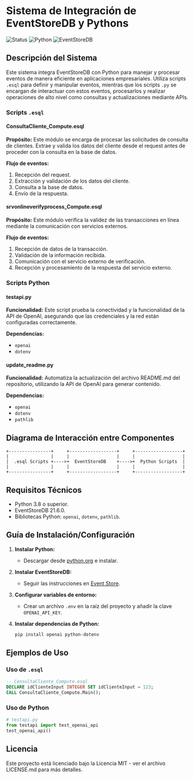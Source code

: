 # Sistema de Integración de EventStoreDB y Pythons

![Status](https://img.shields.io/badge/status-active-success.svg)
![Python](https://img.shields.io/badge/python-3.8+-blue.svg)
![EventStoreDB](https://img.shields.io/badge/EventStoreDB-21.6.0-orange.svg)

## Descripción del Sistema

Este sistema integra EventStoreDB con Python para manejar y procesar eventos de manera eficiente en aplicaciones empresariales. Utiliza scripts `.esql` para definir y manipular eventos, mientras que los scripts `.py` se encargan de interactuar con estos eventos, procesarlos y realizar operaciones de alto nivel como consultas y actualizaciones mediante APIs.

### Scripts `.esql`

#### ConsultaCliente_Compute.esql
**Propósito:** Este módulo se encarga de procesar las solicitudes de consulta de clientes. Extrae y valida los datos del cliente desde el request antes de proceder con la consulta en la base de datos.

**Flujo de eventos:**
1. Recepción del request.
2. Extracción y validación de los datos del cliente.
3. Consulta a la base de datos.
4. Envío de la respuesta.

#### srvonlineverifyprocess_Compute.esql
**Propósito:** Este módulo verifica la validez de las transacciones en línea mediante la comunicación con servicios externos.

**Flujo de eventos:**
1. Recepción de datos de la transacción.
2. Validación de la información recibida.
3. Comunicación con el servicio externo de verificación.
4. Recepción y procesamiento de la respuesta del servicio externo.

### Scripts Python

#### testapi.py
**Funcionalidad:** Este script prueba la conectividad y la funcionalidad de la API de OpenAI, asegurando que las credenciales y la red están configuradas correctamente.

**Dependencias:**
- `openai`
- `dotenv`

#### update_readme.py
**Funcionalidad:** Automatiza la actualización del archivo README.md del repositorio, utilizando la API de OpenAI para generar contenido.

**Dependencias:**
- `openai`
- `dotenv`
- `pathlib`

## Diagrama de Interacción entre Componentes
```
+----------------+     +------------------+     +------------------+
|                |     |                  |     |                  |
|  .esql Scripts +---->+  EventStoreDB    +---->+  Python Scripts  |
|                |     |                  |     |                  |
+----------------+     +------------------+     +------------------+
```

## Requisitos Técnicos

- Python 3.8 o superior.
- EventStoreDB 21.6.0.
- Bibliotecas Python: `openai`, `dotenv`, `pathlib`.

## Guía de Instalación/Configuración

1. **Instalar Python:**
   - Descargar desde [python.org](https://www.python.org/downloads/) e instalar.

2. **Instalar EventStoreDB:**
   - Seguir las instrucciones en [Event Store](https://eventstore.com/docs/).

3. **Configurar variables de entorno:**
   - Crear un archivo `.env` en la raíz del proyecto y añadir la clave `OPENAI_API_KEY`.

4. **Instalar dependencias de Python:**
   ```bash
   pip install openai python-dotenv
   ```

## Ejemplos de Uso

### Uso de `.esql`
```sql
-- ConsultaCliente_Compute.esql
DECLARE idClienteInput INTEGER SET idClienteInput = 123;
CALL ConsultaCliente_Compute.Main();
```

### Uso de Python
```python
# testapi.py
from testapi import test_openai_api
test_openai_api()
```

## Licencia

Este proyecto está licenciado bajo la Licencia MIT - ver el archivo LICENSE.md para más detalles.